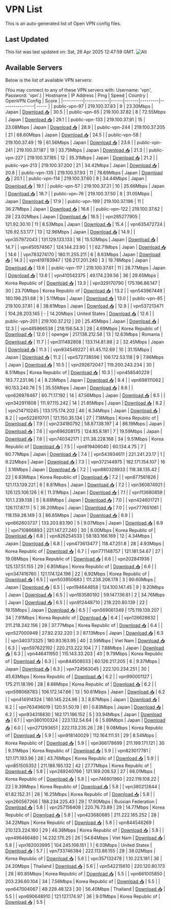 # VPN List

This is an auto-generated list of Open VPN config files.

## Last Updated

This list was last updated on: Sat, 26 Apr 2025 12:47:59 GMT.
![Alt](https://repobeats.axiom.co/api/embed/186b98318ef1479477931607c1ad7d823f12451f.svg "Repobeats analytics image")

## Available Servers

Below is the list of available VPN servers:

(You may connect to any of these VPN servers with: Username: 'vpn', Password: 'vpn'.)
| Hostname | IP Address | Ping | Speed | Country | OpenVPN Config | Score |
|----------|------------|------|-------|---------|----------------| ----- |
| public-vpn-97 | 219.100.37.83 | 9 | 23.30Mbps | Japan | [Download 📥](./configs/server_0_JP.ovpn) | 30.5 |
| public-vpn-65 | 219.100.37.82 | 8 | 72.55Mbps | Japan | [Download 📥](./configs/server_1_JP.ovpn) | 29.1 |
| public-vpn-133 | 219.100.37.91 | 15 | 23.08Mbps | Japan | [Download 📥](./configs/server_2_JP.ovpn) | 28.9 |
| public-vpn-244 | 219.100.37.205 | 21 | 68.60Mbps | Japan | [Download 📥](./configs/server_3_JP.ovpn) | 24.5 |
| public-vpn-58 | 219.100.37.49 | 19 | 61.56Mbps | Japan | [Download 📥](./configs/server_4_JP.ovpn) | 23.6 |
| public-vpn-241 | 219.100.37.187 | 19 | 33.75Mbps | Japan | [Download 📥](./configs/server_5_JP.ovpn) | 21.3 |
| public-vpn-227 | 219.100.37.185 | 12 | 35.31Mbps | Japan | [Download 📥](./configs/server_6_JP.ovpn) | 21.2 |
| public-vpn-213 | 219.100.37.200 | 21 | 34.42Mbps | Japan | [Download 📥](./configs/server_7_JP.ovpn) | 20.8 |
| public-vpn-135 | 219.100.37.93 | 11 | 78.69Mbps | Japan | [Download 📥](./configs/server_8_JP.ovpn) | 20.1 |
| public-vpn-114 | 219.100.37.60 | 9 | 34.44Mbps | Japan | [Download 📥](./configs/server_9_JP.ovpn) | 19.1 |
| public-vpn-57 | 219.100.37.21 | 10 | 25.66Mbps | Japan | [Download 📥](./configs/server_10_JP.ovpn) | 18.7 |
| public-vpn-76 | 219.100.37.50 | 8 | 31.05Mbps | Japan | [Download 📥](./configs/server_11_JP.ovpn) | 17.9 |
| public-vpn-199 | 219.100.37.196 | 11 | 36.27Mbps | Japan | [Download 📥](./configs/server_12_JP.ovpn) | 16.6 |
| public-vpn-122 | 219.100.37.62 | 28 | 23.02Mbps | Japan | [Download 📥](./configs/server_13_JP.ovpn) | 16.5 |
| vpn285277905 | 121.92.30.10 | 11 | 8.53Mbps | Japan | [Download 📥](./configs/server_14_JP.ovpn) | 15.4 |
| vpn635472724 | 126.92.53.177 | 13 | 12.96Mbps | Japan | [Download 📥](./configs/server_15_JP.ovpn) | 14.9 |
| vpn357972043 | 131.129.133.133 | 18 | 15.52Mbps | Japan | [Download 📥](./configs/server_16_JP.ovpn) | 14.7 |
| vpn450574567 | 124.144.23.90 | 1 | 62.71Mbps | Japan | [Download 📥](./configs/server_17_JP.ovpn) | 14.6 |
| vpn783274170 | 180.11.255.211 | 6 | 8.63Mbps | Japan | [Download 📥](./configs/server_18_JP.ovpn) | 14.3 |
| vpn419783947 | 126.217.201.240 | 3 | 19.78Mbps | Japan | [Download 📥](./configs/server_19_JP.ovpn) | 13.6 |
| public-vpn-117 | 219.100.37.61 | 11 | 28.77Mbps | Japan | [Download 📥](./configs/server_20_JP.ovpn) | 13.6 |
| vpn410542375 | 49.174.239.56 | 36 | 29.65Mbps | Korea Republic of | [Download 📥](./configs/server_21_KR.ovpn) | 13.3 |
| vpn329170790 | 175.196.86.147 | 30 | 23.70Mbps | Korea Republic of | [Download 📥](./configs/server_22_KR.ovpn) | 13.2 |
| vpn543967449 | 180.196.251.68 | 9 | 5.11Mbps | Japan | [Download 📥](./configs/server_23_JP.ovpn) | 13.0 |
| public-vpn-85 | 219.100.37.81 | 8 | 38.61Mbps | Japan | [Download 📥](./configs/server_24_JP.ovpn) | 12.9 |
| vpn537213471 | 104.28.203.145 | - | 14.20Mbps | United States | [Download 📥](./configs/server_25_US.ovpn) | 12.6 |
| public-vpn-201 | 219.100.37.212 | 20 | 25.45Mbps | Japan | [Download 📥](./configs/server_26_JP.ovpn) | 12.3 |
| vpn485966538 | 218.156.54.3 | 28 | 4.69Mbps | Korea Republic of | [Download 📥](./configs/server_27_KR.ovpn) | 12.0 |
| opengw | 217.138.212.58 | 13 | 12.63Mbps | Romania | [Download 📥](./configs/server_28_RO.ovpn) | 11.7 |
| vpn311482808 | 133.114.81.98 | 2 | 32.45Mbps | Japan | [Download 📥](./configs/server_29_JP.ovpn) | 11.3 |
| vpn934549227 | 61.45.112.69 | 10 | 31.15Mbps | Japan | [Download 📥](./configs/server_30_JP.ovpn) | 11.2 |
| vpn572738596 | 106.172.53.118 | 9 | 7.86Mbps | Japan | [Download 📥](./configs/server_31_JP.ovpn) | 10.5 |
| vpn292672047 | 119.200.243.234 | 30 | 8.51Mbps | Korea Republic of | [Download 📥](./configs/server_32_KR.ovpn) | 10.3 |
| vpn458540229 | 183.77.231.96 | 4 | 8.23Mbps | Japan | [Download 📥](./configs/server_33_JP.ovpn) | 9.4 |
| vpn698111062 | 60.153.240.76 | 5 | 35.55Mbps | Japan | [Download 📥](./configs/server_34_JP.ovpn) | 8.6 |
| vpn626978487 | 60.71.17.192 | 14 | 47.56Mbps | Japan | [Download 📥](./configs/server_35_JP.ovpn) | 8.5 |
| vpn342911808 | 111.97.115.242 | 14 | 21.85Mbps | Japan | [Download 📥](./configs/server_36_JP.ovpn) | 8.2 |
| vpn214710245 | 133.175.174.202 | 46 | 6.34Mbps | Japan | [Download 📥](./configs/server_37_JP.ovpn) | 8.2 |
| vpn522610701 | 121.150.35.134 | 27 | 7.18Mbps | Korea Republic of | [Download 📥](./configs/server_38_KR.ovpn) | 7.9 |
| vpn234180792 | 58.87.138.197 | 4 | 86.19Mbps | Japan | [Download 📥](./configs/server_39_JP.ovpn) | 7.6 |
| vpn696208175 | 124.85.8.181 | 7 | 19.59Mbps | Japan | [Download 📥](./configs/server_40_JP.ovpn) | 7.6 |
| vpn740342171 | 211.38.228.168 | 34 | 9.51Mbps | Korea Republic of | [Download 📥](./configs/server_41_KR.ovpn) | 7.5 |
| vpn819406040 | 60.134.4.75 | 7 | 60.77Mbps | Japan | [Download 📥](./configs/server_42_JP.ovpn) | 7.4 |
| vpn543934611 | 221.241.23.17 | 1 | 9.22Mbps | Japan | [Download 📥](./configs/server_43_JP.ovpn) | 7.3 |
| vpn372144975 | 182.171.154.107 | 16 | 3.16Mbps | Japan | [Download 📥](./configs/server_44_JP.ovpn) | 7.2 |
| vpn880328933 | 118.38.135.42 | 22 | 6.83Mbps | Korea Republic of | [Download 📥](./configs/server_45_KR.ovpn) | 7.2 |
| vpn877561826 | 121.113.139.221 | 6 | 8.81Mbps | Japan | [Download 📥](./configs/server_46_JP.ovpn) | 7.2 |
| vpn360874921 | 126.125.106.126 | 6 | 11.31Mbps | Japan | [Download 📥](./configs/server_47_JP.ovpn) | 7.1 |
| vpn113680859 | 101.1.239.138 | 5 | 8.68Mbps | Japan | [Download 📥](./configs/server_48_JP.ovpn) | 7.0 |
| vpn424601721 | 126.117.87.11 | 5 | 36.20Mbps | Japan | [Download 📥](./configs/server_49_JP.ovpn) | 7.0 |
| vpn777651061 | 118.159.28.149 | 3 | 86.85Mbps | Japan | [Download 📥](./configs/server_50_JP.ovpn) | 6.9 |
| vpn662603737 | 133.203.83.190 | 5 | 9.07Mbps | Japan | [Download 📥](./configs/server_51_JP.ovpn) | 6.9 |
| vpn710866893 | 221.147.27.240 | 30 | 8.00Mbps | Korea Republic of | [Download 📥](./configs/server_52_KR.ovpn) | 6.8 |
| vpn826254533 | 58.183.166.169 | 12 | 4.34Mbps | Japan | [Download 📥](./configs/server_53_JP.ovpn) | 6.8 |
| vpn473613477 | 118.47.251.8 | 28 | 4.93Mbps | Korea Republic of | [Download 📥](./configs/server_54_KR.ovpn) | 6.7 |
| vpn771148757 | 121.181.54.67 | 27 | 19.08Mbps | Korea Republic of | [Download 📥](./configs/server_55_KR.ovpn) | 6.6 |
| vpn202841936 | 125.137.51.155 | 29 | 6.85Mbps | Korea Republic of | [Download 📥](./configs/server_56_KR.ovpn) | 6.6 |
| vpn347416760 | 121.174.124.196 | 22 | 6.92Mbps | Korea Republic of | [Download 📥](./configs/server_57_KR.ovpn) | 6.5 |
| vpn503950683 | 111.238.206.178 | 3 | 90.60Mbps | Japan | [Download 📥](./configs/server_58_JP.ovpn) | 6.5 |
| vpn194644858 | 124.100.147.45 | 9 | 9.20Mbps | Japan | [Download 📥](./configs/server_59_JP.ovpn) | 6.5 |
| vpn183580192 | 59.147.136.61 | 2 | 34.76Mbps | Japan | [Download 📥](./configs/server_60_JP.ovpn) | 6.5 |
| vpn912448710 | 218.220.80.139 | 22 | 19.15Mbps | Japan | [Download 📥](./configs/server_61_JP.ovpn) | 6.5 |
| vpn569061349 | 175.119.139.207 | 34 | 7.91Mbps | Korea Republic of | [Download 📥](./configs/server_62_KR.ovpn) | 6.4 |
| vpn126628832 | 211.218.242.156 | 28 | 37.77Mbps | Korea Republic of | [Download 📥](./configs/server_63_KR.ovpn) | 6.4 |
| vpn527000949 | 27.92.232.220 | 3 | 87.13Mbps | Japan | [Download 📥](./configs/server_64_JP.ovpn) | 6.3 |
| vpn340373325 | 180.93.163.95 | 40 | 2.59Mbps | Viet Nam | [Download 📥](./configs/server_65_VN.ovpn) | 6.3 |
| vpn597622192 | 220.213.222.104 | 7 | 7.88Mbps | Japan | [Download 📥](./configs/server_66_JP.ovpn) | 6.3 |
| vpn446411950 | 115.143.33.203 | 40 | 9.79Mbps | Korea Republic of | [Download 📥](./configs/server_67_KR.ovpn) | 6.3 |
| vpn844508033 | 60.126.217.205 | 6 | 9.37Mbps | Japan | [Download 📥](./configs/server_68_JP.ovpn) | 6.3 |
| vpn724563045 | 222.120.234.251 | 30 | 45.63Mbps | Korea Republic of | [Download 📥](./configs/server_69_KR.ovpn) | 6.2 |
| vpn990001127 | 175.211.18.196 | 28 | 8.66Mbps | Korea Republic of | [Download 📥](./configs/server_70_KR.ovpn) | 6.2 |
| vpn598068783 | 106.172.147.66 | 13 | 50.61Mbps | Japan | [Download 📥](./configs/server_71_JP.ovpn) | 6.2 |
| vpn414914324 | 180.145.224.96 | 3 | 8.87Mbps | Japan | [Download 📥](./configs/server_72_JP.ovpn) | 6.2 |
| vpn763496019 | 120.51.50.19 | 61 | 0.83Mbps | Japan | [Download 📥](./configs/server_73_JP.ovpn) | 6.2 |
| vpn934318830 | 182.171.186.152 | 5 | 33.94Mbps | Japan | [Download 📥](./configs/server_74_JP.ovpn) | 6.1 |
| vpn360100324 | 223.132.54.64 | 6 | 5.89Mbps | Japan | [Download 📥](./configs/server_75_JP.ovpn) | 6.0 |
| vpn271293651 | 222.113.235.26 | 28 | 9.08Mbps | Korea Republic of | [Download 📥](./configs/server_76_KR.ovpn) | 5.9 |
| vpn918140029 | 112.164.111.51 | 29 | 8.54Mbps | Korea Republic of | [Download 📥](./configs/server_77_KR.ovpn) | 5.9 |
| vpn366178699 | 211.199.171.121 | 30 | 9.31Mbps | Korea Republic of | [Download 📥](./configs/server_78_KR.ovpn) | 5.9 |
| vpn823017781 | 121.171.193.96 | 28 | 43.76Mbps | Korea Republic of | [Download 📥](./configs/server_79_KR.ovpn) | 5.9 |
| vpn851505352 | 211.186.185.132 | 42 | 27.77Mbps | Korea Republic of | [Download 📥](./configs/server_80_KR.ovpn) | 5.8 |
| vpn289240766 | 121.169.208.52 | 27 | 66.01Mbps | Korea Republic of | [Download 📥](./configs/server_81_KR.ovpn) | 5.8 |
| vpn746801960 | 222.119.108.22 | 22 | 9.39Mbps | Korea Republic of | [Download 📥](./configs/server_82_KR.ovpn) | 5.8 |
| vpn380212644 | 61.82.152.31 | 28 | 16.25Mbps | Korea Republic of | [Download 📥](./configs/server_83_KR.ovpn) | 5.8 |
| vpn260567266 | 188.234.225.43 | 29 | 17.90Mbps | Russian Federation | [Download 📥](./configs/server_84_RU.ovpn) | 5.8 |
| vpn257156408 | 220.76.73.89 | 29 | 14.77Mbps | Korea Republic of | [Download 📥](./configs/server_85_KR.ovpn) | 5.8 |
| vpn423680685 | 211.222.165.252 | 28 | 34.22Mbps | Korea Republic of | [Download 📥](./configs/server_86_KR.ovpn) | 5.8 |
| vpn844546269 | 210.123.224.160 | 29 | 46.38Mbps | Korea Republic of | [Download 📥](./configs/server_87_KR.ovpn) | 5.8 |
| vpn496466480 | 14.232.175.25 | 26 | 54.64Mbps | Viet Nam | [Download 📥](./configs/server_88_VN.ovpn) | 5.8 |
| vpn182003995 | 104.245.106.151 | 1 | 6.03Mbps | United States | [Download 📥](./configs/server_89_US.ovpn) | 5.7 |
| vpn733746384 | 222.113.86.155 | 29 | 38.02Mbps | Korea Republic of | [Download 📥](./configs/server_90_KR.ovpn) | 5.6 |
| vpn357132478 | 1.10.223.181 | 36 | 24.20Mbps | Thailand | [Download 📥](./configs/server_91_TH.ovpn) | 5.6 |
| vpn542215610 | 220.120.80.173 | 28 | 60.85Mbps | Korea Republic of | [Download 📥](./configs/server_92_KR.ovpn) | 5.5 |
| vpn661005850 | 203.236.60.104 | 34 | 7.56Mbps | Korea Republic of | [Download 📥](./configs/server_93_KR.ovpn) | 5.5 |
| vpn647004067 | 49.228.48.123 | 30 | 56.40Mbps | Thailand | [Download 📥](./configs/server_94_TH.ovpn) | 5.5 |
| vpn690648910 | 121.127.174.97 | 36 | 9.01Mbps | Korea Republic of | [Download 📥](./configs/server_95_KR.ovpn) | 5.5 |
